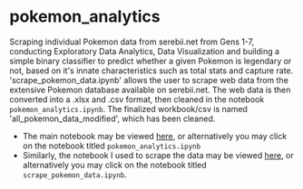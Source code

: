 # pokemon_analytics
Scraping individual Pokemon data from serebii.net from Gens 1-7, conducting Exploratory Data Analytics, Data Visualization and building a simple binary classifier to predict whether a given Pokemon is legendary or not, based on it's innate characteristics such as total stats and capture rate.
'scrape_pokemon_data.ipynb' allows the user to scrape web data from the extensive Pokemon database available on serebii.net.
The web data is then converted into a .xlsx and .csv format, then cleaned in the notebook `pokemon_analytics.ipynb`.
The finalized workbook/csv is named 'all_pokemon_data_modified', which has been cleaned.

- The main notebook may be viewed [here](https://github.com/Yihan2407/pokemon_analytics/blob/main/pokemon_analytics.ipynb), or alternatively you may click on the notebook titled `pokemon_analytics.ipynb`
- Similarly, the notebook I used to scrape the data may be viewed [here](https://github.com/Yihan2407/pokemon_analytics/blob/main/scrape_pokemon_data.ipynb), or alternatively you may click on the notebook titled `scrape_pokemon_data.ipynb`.
